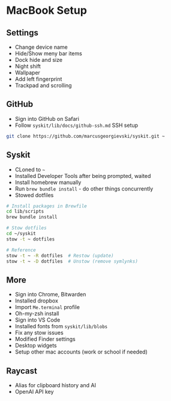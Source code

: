 # MacBook Setup

## Settings

- Change device name
- Hide/Show meny bar items
- Dock hide and size
- Night shift
- Wallpaper
- Add left fingerprint
- Trackpad and scrolling

## GitHub

- Sign into GitHub on Safari
- Follow `syskit/lib/docs/github-ssh.md` SSH setup

```sh
git clone https://github.com/marcusgeorgievski/syskit.git ~
```

## Syskit

- CLoned to `~`
- Installed Developer Tools after being prompted, waited
- Install homebrew manually
- Run `brew bundle install` - do other things concurrently
- Stowed dotfiles

```sh
# Install packages in Brewfile
cd lib/scripts
brew bundle install
```

```sh
# Stow dotfiles
cd ~/syskit
stow -t ~ dotfiles

# Reference
stow -t ~ -R dotfiles  # Restow (update)
stow -t ~ -D dotfiles  # Unstow (remove symlynks)
```

## More

- Sign into Chrome, Bitwarden
- Installed dropbox
- Import `Me.terminal` profile
- Oh-my-zsh install
- Sign into VS Code
- Installed fonts from `syskit/lib/blobs`
- Fix any stow issues
- Modified Finder settings
- Desktop widgets
- Setup other mac accounts (work or school if needed)

## Raycast

- Alias for clipboard history and AI
- OpenAI API key
